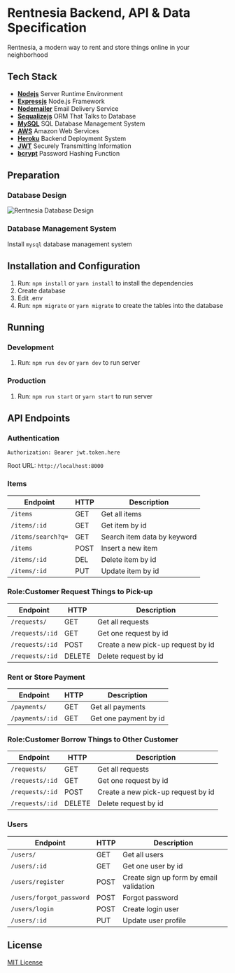 # Rentnesia Backend, API & Data Specification

Rentnesia, a modern way to rent and store things online in your neighborhood

## Tech Stack

- [**Nodejs**](http://nodejs.org/) Server Runtime Environment
- [**Expressjs**](https://expressjs.com/) Node.js Framework
- [**Nodemailer**](https://nodemailer.com//) Email Delivery Service
- [**Sequalizejs**](http://docs.sequelizejs.com//) ORM That Talks to Database
- [**MySQL**](http://mysql.com/) SQL Database Management System
- [**AWS**](http://aws.amazon.com/) Amazon Web Services
- [**Heroku**](http://heroku.com/) Backend Deployment System
- [**JWT**](http://jwt.io/) Securely Transmitting Information
- [**bcrypt**](http://github.com/kelektiv/node.bcrypt.js) Password Hashing Function

## Preparation

### Database Design
![Rentnesia Database Design](./rentnesia-database-design.png "Rentnesia Database Design")

### Database Management System

Install `mysql` database management system

## Installation and Configuration

1.  Run: `npm install` or `yarn install` to install the dependencies
2.  Create database
3.  Edit .env
4.  Run: `npm migrate` or `yarn migrate` to create the tables into the database

## Running

### Development

1.  Run: `npm run dev` or `yarn dev` to run server

### Production

1.  Run: `npm run start` or `yarn start` to run server

## API Endpoints

### Authentication

`Authorization: Bearer jwt.token.here`

Root URL: `http://localhost:8000`

### Items

| Endpoint           | HTTP | Description                  |
| ------------------ | ---- | --------------------------   |
| `/items`           | GET  | Get all items                |
| `/items/:id`       | GET  | Get item by id               |
| `/items/search?q=` | GET  | Search item data by keyword  |
| `/items`           | POST | Insert a new item            |
| `/items/:id`       | DEL  | Delete item by id            |
| `/items/:id`       | PUT  | Update item by id            |

### Role:Customer Request Things to Pick-up

| Endpoint        | HTTP   | Description                        |
| --------------- | ------ | ---------------------------------- |
| `/requests/`    | GET    | Get all requests                   |
| `/requests/:id` | GET    | Get one request by id              |
| `/requests/:id` | POST   | Create a new pick-up request by id |
| `/requests/:id` | DELETE | Delete request by id               |

### Rent or Store Payment

| Endpoint        | HTTP | Description           |
| --------------- | ---- | --------------------- |
| `/payments/`    | GET  | Get all payments      |
| `/payments/:id` | GET  | Get one payment by id |

### Role:Customer Borrow Things to Other Customer

| Endpoint        | HTTP   | Description                        |
| --------------- | ------ | ---------------------------------- |
| `/requests/`    | GET    | Get all requests                   |
| `/requests/:id` | GET    | Get one request by id              |
| `/requests/:id` | POST   | Create a new pick-up request by id |
| `/requests/:id` | DELETE | Delete request by id               |

### Users

| Endpoint                 | HTTP | Description                             |
| ------------------------ | ---- | --------------------------------------- |
| `/users/`                | GET  | Get all users                           |
| `/users/:id`             | GET  | Get one user by id                      |
| `/users/register`        | POST | Create sign up form by email validation |
| `/users/forgot_password` | POST | Forgot password                         |
| `/users/login`           | POST | Create login user                       |
| `/users/:id`             | PUT  | Update user profile                     |

## License

[MIT License](./LICENSE)
